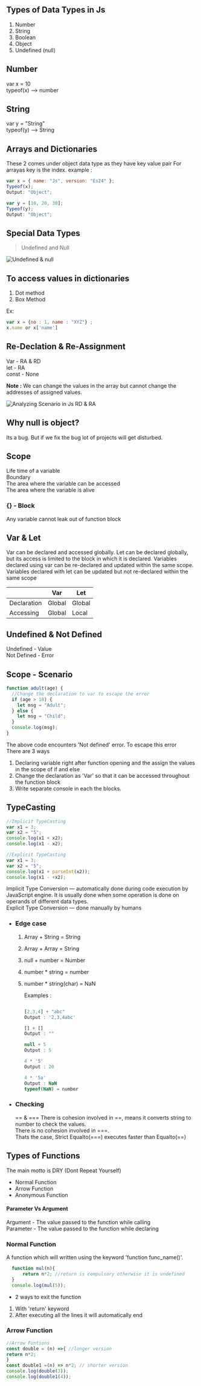 ## Types of Data Types in Js

1. Number
2. String
3. Boolean
4. Object
5. Undefined (null)

## Number

var x = 10  
typeof(x) --> number

## String

var y = "String"  
typeof(y) --> String

## Arrays and Dictionaries

These 2 comes under object data type as they have key value pair
For arrayas key is the index.
example :

```js
var x = { name: "Js", version: "Es24" };
Typeof(x);
Output: "Object";

var y = [10, 20, 30];
Typeof(y);
Output: "Object";
```

## Special Data Types

> Undefined and Null

![Undefined & null](image-3.png)

## To access values in dictionaries

1. Dot method
2. Box Method

Ex:

```js
var x = {no : 1, name : "XYZ"} ;
x.name or x['name']
```

## Re-Declation & Re-Assignment

Var - RA & RD  
let - RA  
const - None

**Note :** We can change the values in the array but cannot change the addresses of assigned values.

![Analyzing Scenario in Js RD & RA](image-4.png)

## Why null is object?

Its a bug. But if we fix the bug lot of projects will get disturbed.

## Scope

Life time of a variable  
Boundary  
The area where the variable can be accessed  
The area where the variable is alive

### {} - Block

Any variable cannot leak out of function block

## Var & Let

Var can be declared and accessed globally. Let can be declared globally, but its access is limited to the block in which it is declared. Variables declared using var can be re-declared and updated within the same scope. Variables declared with let can be updated but not re-declared within the same scope

|             | Var    | Let    |
| ----------- | ------ | ------ |
| Declaration | Global | Global |
| Accessing   | Global | Local  |

## Undefined & Not Defined

Undefined - Value  
Not Defined - Error

## Scope - Scenario

```js
function adult(age) {
  //Change the declaration to var to escape the error
  if (age > 18) {
    let msg = "Adult";
  } else {
    let msg = "Child";
  }
  console.log(msg);
}
```

The above code encounters 'Not defined' error. To escape this error  
There are 3 ways

1. Declaring variable right after function opening and the assign the values in the scope of if and else
2. Change the declaration as 'Var' so that it can be accessed throughout the function block
3. Write separate console in each the blocks.

## TypeCasting

```js
//Implicit TypeCasting
var x1 = 3;
var x2 = "5";
console.log(x1 + x2);
console.log(x1 - x2);

//Explicit TypeCasting
var x1 = 3;
var x2 = "5";
console.log(x1 + parseInt(x2));
console.log(x1 - +x2);
```

Implicit Type Conversion — automatically done during code execution by JavaScript engine. It is usually done when some operation is done on operands of different data types.  
Explicit Type Conversion — done manually by humans

- ### Edge case

  1.  Array + String = String
  2.  Array + Array = String
  3.  null + number = Number
  4.  number \* string = number
  5.  number \* string(char) = NaN

      Examples :

      ```js

      [2,3,4] + "abc"
      Output : '2,3,4abc'

      [] + []
      Output : ""

      null + 5
      Output : 5

      4 * '5'
      Output : 20

      4 * '5a'
      Output : NaN
      typeof(NaN) = number

      ```

- ### Checking
  == & ===
  There is cohesion involved in ==, means it converts string to number to check the values.  
   There is no cohesion involved in ===.  
   Thats the case, Strict Equalto(===) executes faster than Equalto(==)

## Types of Functions

The main motto is DRY (Dont Repeat Yourself)

- Normal Function
- Arrow Function
- Anonymous Function 
#### Parameter Vs Argument
  Argument - The value passed to the function while calling  
   Parameter - The value passed to the function while declaring 
   ### Normal Function
  A function which will written using the keyword 'function func_name()'.
  ```js
    function mul(n){
        return n*2; //return is compulsory otherwise it is undefined
    }
    console.log(mul(5));
  ```
  - 2 ways to exit the function 
  1. With 'return' keyword 
  2. After executing all the lines it will automatically end 
  
  ### Arrow Function
  ```js
  //Arrow Funtions
  const double = (n) =>{ //longer version
  return n*2;
  }
  const double1 =(n) => n*2; // shorter version
  console.log(double(3));
  console.log(double1(4));
  ```
